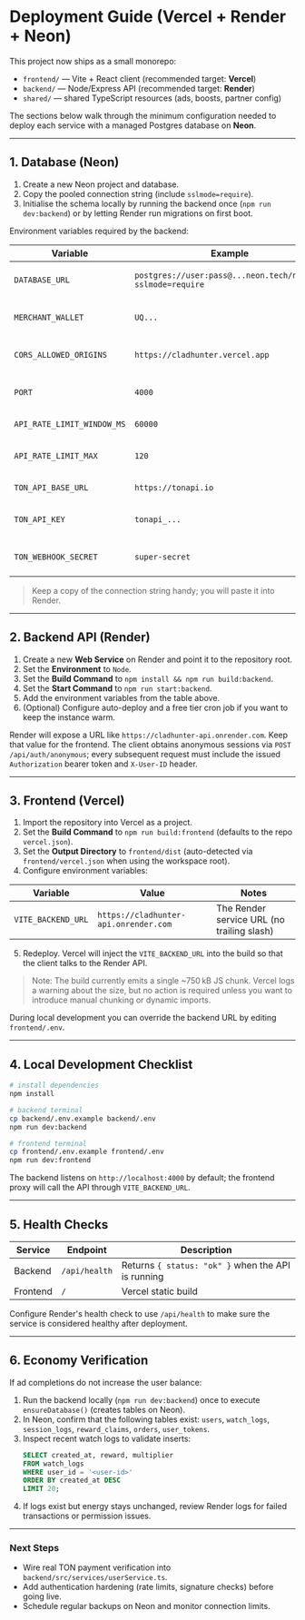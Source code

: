 # Deployment Guide (Vercel + Render + Neon)

This project now ships as a small monorepo:

- `frontend/` — Vite + React client (recommended target: **Vercel**)
- `backend/` — Node/Express API (recommended target: **Render**)
- `shared/` — shared TypeScript resources (ads, boosts, partner config)

The sections below walk through the minimum configuration needed to deploy each service with a managed Postgres database on **Neon**.

---

## 1. Database (Neon)

1. Create a new Neon project and database.
2. Copy the pooled connection string (include `sslmode=require`).
3. Initialise the schema locally by running the backend once (`npm run dev:backend`) or by letting Render run migrations on first boot.

Environment variables required by the backend:

| Variable | Example | Notes |
| --- | --- | --- |
| `DATABASE_URL` | `postgres://user:pass@...neon.tech/neondb?sslmode=require` | Required, pooled connection |
| `MERCHANT_WALLET` | `UQ...` | TON wallet that receives boost payments |
| `CORS_ALLOWED_ORIGINS` | `https://cladhunter.vercel.app` | Comma separated list; use `*` for testing |
| `PORT` | `4000` | Render overrides with its own port |
| `API_RATE_LIMIT_WINDOW_MS` | `60000` | Optional, per-IP window in ms |
| `API_RATE_LIMIT_MAX` | `120` | Optional, max requests per window |
| `TON_API_BASE_URL` | `https://tonapi.io` | TON explorer base URL |
| `TON_API_KEY` | `tonapi_...` | Bearer token for Tonapi (recommended) |
| `TON_WEBHOOK_SECRET` | `super-secret` | Shared secret for webhook endpoint |

> Keep a copy of the connection string handy; you will paste it into Render.

---

## 2. Backend API (Render)

1. Create a new **Web Service** on Render and point it to the repository root.
2. Set the **Environment** to `Node`.
3. Set the **Build Command** to `npm install && npm run build:backend`.
4. Set the **Start Command** to `npm run start:backend`.
5. Add the environment variables from the table above.
6. (Optional) Configure auto-deploy and a free tier cron job if you want to keep the instance warm.

Render will expose a URL like `https://cladhunter-api.onrender.com`. Keep that value for the frontend.
The client obtains anonymous sessions via `POST /api/auth/anonymous`; every subsequent request must include the issued `Authorization` bearer token and `X-User-ID` header.

---

## 3. Frontend (Vercel)

1. Import the repository into Vercel as a project.
2. Set the **Build Command** to `npm run build:frontend` (defaults to the repo `vercel.json`).
3. Set the **Output Directory** to `frontend/dist` (auto-detected via `frontend/vercel.json` when using the workspace root).
4. Configure environment variables:

| Variable | Value | Notes |
| --- | --- | --- |
| `VITE_BACKEND_URL` | `https://cladhunter-api.onrender.com` | The Render service URL (no trailing slash) |

5. Redeploy. Vercel will inject the `VITE_BACKEND_URL` into the build so that the client talks to the Render API.

> Note: The build currently emits a single ~750 kB JS chunk. Vercel logs a warning about the size, but no action is required unless you want to introduce manual chunking or dynamic imports.

During local development you can override the backend URL by editing `frontend/.env`.

---

## 4. Local Development Checklist

```bash
# install dependencies
npm install

# backend terminal
cp backend/.env.example backend/.env
npm run dev:backend

# frontend terminal
cp frontend/.env.example frontend/.env
npm run dev:frontend
```

The backend listens on `http://localhost:4000` by default; the frontend proxy will call the API through `VITE_BACKEND_URL`.

---

## 5. Health Checks

| Service | Endpoint | Description |
| --- | --- | --- |
| Backend | `/api/health` | Returns `{ status: "ok" }` when the API is running |
| Frontend | `/` | Vercel static build |

Configure Render's health check to use `/api/health` to make sure the service is considered healthy after deployment.

---

## 6. Economy Verification

If ad completions do not increase the user balance:

1. Run the backend locally (`npm run dev:backend`) once to execute `ensureDatabase()` (creates tables on Neon).
2. In Neon, confirm that the following tables exist: `users`, `watch_logs`, `session_logs`, `reward_claims`, `orders`, `user_tokens`.
3. Inspect recent watch logs to validate inserts:
   ```sql
   SELECT created_at, reward, multiplier
   FROM watch_logs
   WHERE user_id = '<user-id>'
   ORDER BY created_at DESC
   LIMIT 20;
   ```
4. If logs exist but energy stays unchanged, review Render logs for failed transactions or permission issues.

---

### Next Steps

- Wire real TON payment verification into `backend/src/services/userService.ts`.
- Add authentication hardening (rate limits, signature checks) before going live.
- Schedule regular backups on Neon and monitor connection limits.
